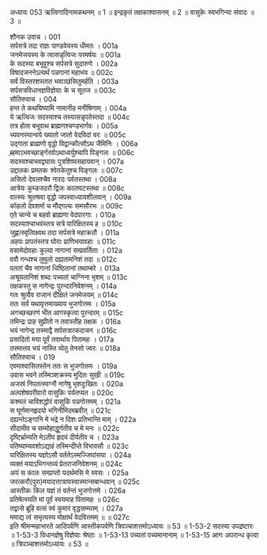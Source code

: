 अध्यायः 053
ऋत्विगादिनामकथनम् ॥ 1 ॥ इन्द्रकृतं तक्षकाश्वासनम् ॥ 2 ॥ वासुकेः स्वभगिन्या संवादः ॥ 3 ॥ 

शौनक उवाच । 	001  
सर्पसत्रे तदा राज्ञः पाण्डवेयस्य धीमतः ।	001a  
जनमेजयस्य के त्वासन्नृत्विजः परमर्षयः ॥	001a  
के सदस्या बभूवुश्च सर्पसत्रे सुदारुणे ।	002a  
विषादजननेऽत्यर्थं पन्नगानां महाभय ॥	002c  
सर्वं विस्तरशस्तात भवाञ्छंसितुमर्हति ।	003a  
सर्पसत्रविधानज्ञविज्ञेयाः के च सूतज ॥	003c  
सौतिरुवाच । 	004  
हन्त ते कथयिष्यामि नामानीह मनीषिणाम् ।	004a  
ये ऋत्विजः सदस्याश्च तस्यासन्नृपतेस्तदा ॥	004c  
तत्र होता बभूवाथ ब्राह्मणश्चण्डभार्गवः ।	005a  
च्यवनस्यान्वये ख्यातो जातो वेदविदां वरः ॥	005c  
उद्गाता ब्राह्मणो वृद्धो विद्वान्कौत्सौऽथ जैमिनिः ।	006a  
ब्र्हमाऽभवच्छार्ङ्गरवोऽथाध्वर्युश्चापि पिङ्गलः ॥	006c  
सदस्यश्चाभवद्व्यासः पुत्रशिष्यसहायवान् ।	007a  
उद्दालकः प्रमतकः श्वेतकेतुश्च पिङ्गलः ॥	007c  
असितो देवलश्चैव नारदः पर्वतस्तथा ।	008a  
आत्रेयः कुम्डजठरौ द्विजः कालघटस्तथा ॥	008c  
वात्स्यः श्रुतश्रवा वृद्धो जपस्वाध्यायशीलवान् ।	009a  
कोहलो देवशर्मा च मौद्गल्यः समसौरभः ॥	009c  
एते चान्ये च बहवो ब्राह्मणा वेदपारगाः ।	010a  
सदस्याश्चाभवंस्तत्र सत्रे पारिक्षितस्य ह ॥	010c  
जुह्वत्स्वृत्विक्ष्वथ तदा सर्पसत्रे महाक्रतौ ।	011a  
अहयः प्रापतंस्तत्र घोराः प्राणिभयावहाः ॥	011c  
वसामेदोवहाः कुल्या नागानां सम्प्रवर्तिताः ।	012a  
ववौ गन्धश्च तुमुलो दह्यतामनिशं तदा ॥	012c  
पततां चैव नागानां धिष्ठितानां तथाम्बरे ।	013a  
अश्रूयतानिशं शब्दः पच्यतां चाग्निना भृशम् ॥	013c  
तक्षकस्तु स नागेन्द्रः पुरन्दरनिवेशनम् ।	014a  
गतः श्रुत्वैव राजानं दीक्षितं जनमेजयम् ॥	014c  
ततः सर्वं यथावृत्तमाख्याय भुजगोत्तमः ।	015a  
अगच्छच्छरणं भीत आगस्कृत्वा पुरन्दरम् ॥	015c  
तमिन्द्रः प्राह सुप्रीतो न तवास्तीह तक्षक ।	016a  
भयं नागेन्द्र तस्माद्वै सर्पसत्रात्कदाचन ॥	016c  
प्रसादितो मया पूर्वं तवार्थाय पितामहः ।	017a  
तस्मात्तव भयं नास्ति व्येतु तेनसो ज्वरः ॥	018a  
सौतिरुवाच । 	019  
एवमाश्वासितस्तेन ततः स भुजगोत्तमः ।	019a  
उवास भवने तस्मिञ्शक्रस्य मुदितः सुखी ॥	019c  
अजस्रं निपतत्स्वग्नौ नागेषु भृशदुःखितः ।	020a  
अल्पशेषपरीवारो वासुकिः पर्यतप्यत ॥	020c  
कश्मलं चाविशद्धोरं वासुकिं पन्नगोत्तमम् ।	021a  
स घूर्णमानहृदयो भगिनीमिदमब्रवीत् ॥	021c  
दह्यन्तेऽङ्गानि मे भद्रे न दिशः प्रतिभान्ति माम् ।	022a  
सीदामीव च सम्मोहाद्धूर्णतीव च मे मनः ॥	022c  
दृष्टिर्भ्राम्यति मेऽतीव हृदयं दीर्यतीव च ।	023a  
पतिष्याम्यवशोऽद्याहं तस्मिन्दीप्ते विभावसौ ॥	023c  
पारिक्षितस्य यज्ञोऽसौ वर्ततेऽस्मज्जिघांसया ।	024a  
व्यक्तं मयाऽभिगन्तव्यं प्रेतराजनिवेशनम् ॥	024c  
अयं स कालः सम्प्राप्तो यदर्थमसि मे स्वसः ।	025a  
जरत्करौ(पुरा)मयादत्तात्रायस्वास्मान्सबान्धवान् ॥	025c  
आस्तीकः किल यज्ञं तं वर्तन्तं भुजगोत्तमे ।	026a  
प्रतिषेत्स्यति मां पूर्वं स्वयमाह पितामहः ॥	026c  
तद्वत्से ब्रूहि वत्सं स्वं कुमारं वृद्धसम्मतम् ।	027a  
ममाद्य त्वं सभृत्यस्य मोक्षार्थं वेदवित्तमम् ॥ ॥	027c  
इति श्रीमन्महाभारते आदिपर्वणि आस्तीकपर्वणि त्रिपञ्चाशत्तमोऽध्यायः ॥ 53 ॥ 
1-53-2 सदस्या उपद्रष्टारः ॥ 1-53-3 विधानज्ञेषु विज्ञेयाः श्रेष्ठाः ॥ 1-53-13 पच्यतां पच्यमानानाम् ॥ 1-53-15 आगः अपरान्ध कृत्वा ॥ त्रिपञ्चाशत्तमोऽध्यायः ॥ 53 ॥
